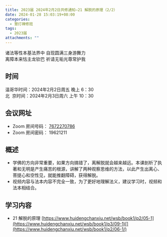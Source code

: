 ```yaml
---
title: 2023届 2024年2月2日共修通知—21 解脱的原理（2/2）
date: 2024-01-28 15:03:19+08:00
categories:
  - 慧灯禅修班
tags:
  - 2023届
attachments: ""
---
```

诸法等性本基法界中 自现圆满三身游舞力\
离障本来怙主龙钦巴 祈请无垢光尊常护我

## 时间

温哥华时间：2024年2月2日周五 晚上 6：30\
北   京时间：2024年2月3日周六 上午 10：30

## 会议网址

* Zoom 房间号码： [7672270786](https://us02web.zoom.us/j/7672270786?pwd=bjRzNVpOT0g1cWF3WWVqVE1PZzlWZz09)
* Zoom 房间密码： 19621211

## 概述

* 学佛的方向非常重要，如果方向搞错了，离解脱就会越来越远。本课剖析了执著和无明是产生痛苦的根源，讲解了两种观察思维的方法，以此产生出离心、菩提心和空性见，就能推翻障碍，获得解脱。
* 视频内容与法本内容不完全一致，为了更好地理解法义，建议学习时，视频和法本相结合。 

## 学习内容

* 21 解脱的原理   [https://www.huidengchanxiu.net/wsb/book1/p2/05-1](https://www.huidengchanxiu.net/wsb/book1/p3/09-1)[](https://www.huidengchanxiu.net/wsb/book1/p2/06-1/)